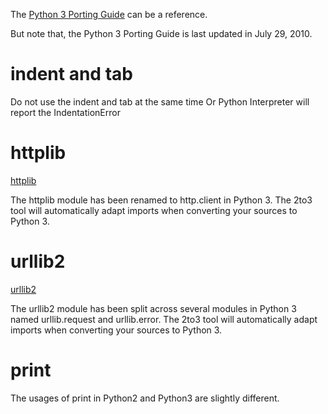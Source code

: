 The [Python 3 Porting Guide](http://docs.pythonsprints.com/python3_porting/py-porting.html) can be a reference. 

But note that, the Python 3 Porting Guide is last updated in July 29, 2010.

# indent and tab
Do not use the indent and tab at the same time
Or Python Interpreter will report the IndentationError

# httplib
[httplib](https://docs.python.org/2/library/httplib.html) 

The httplib module has been renamed to http.client in Python 3. The 2to3 tool will automatically adapt imports when converting your sources to Python 3.




# urllib2
[urllib2](https://docs.python.org/2/library/urllib2.html)

The urllib2 module has been split across several modules in Python 3 named urllib.request and urllib.error. The 2to3 tool will automatically adapt imports when converting your sources to Python 3.

# print
The usages of print in Python2 and Python3 are slightly different. 
 